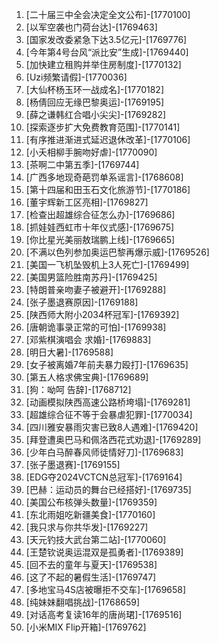 
1. [二十届三中全会决定全文公布]-[1770100]
1. [以军空袭也门荷台达]-[1769463]
1. [国家发改委紧急下达3.5亿元]-[1769776]
1. [今年第4号台风“派比安”生成]-[1769440]
1. [加快建立租购并举住房制度]-[1770132]
1. [Uzi频繁请假]-[1770036]
1. [大仙杯杨玉环一战成名]-[1770182]
1. [杨倩回应无缘巴黎奥运]-[1769195]
1. [薛之谦韩红合唱小尖尖]-[1769282]
1. [探索逐步扩大免费教育范围]-[1770141]
1. [有序推进渐进式延迟退休改革]-[1770106]
1. [小夭相柳手腕吻好虐]-[1770090]
1. [茶啊二中第五季]-[1769744]
1. [广西多地现奇葩罚单系谣言]-[1768608]
1. [第十四届和田玉石文化旅游节]-[1770186]
1. [董宇辉新工区亮相]-[1769827]
1. [检查出超雄综合征怎么办]-[1769686]
1. [抓娃娃西虹市十年仪式感]-[1769675]
1. [你比星光美丽敖瑞鹏上线]-[1769665]
1. [不满以色列参加奥运巴黎再爆示威]-[1769526]
1. [美国一飞机坠毁机上3人死亡]-[1769499]
1. [美国男篮险胜南苏丹]-[1769425]
1. [特朗普亲吻妻子被避开]-[1769288]
1. [张子墨退赛原因]-[1769188]
1. [陕西师大附小2034杯冠军]-[1769392]
1. [唐朝诡事录正常的可怕]-[1769938]
1. [邓紫棋演唱会 求婚]-[1769883]
1. [明日大暑]-[1769588]
1. [女子被离婚7年前夫暴力殴打]-[1769635]
1. [第五人格求佛宝典]-[1769689]
1. [狗：呦呵 告辞]-[1768712]
1. [动画模拟陕西高速公路桥垮塌]-[1769281]
1. [超雄综合征不等于会暴虐犯罪]-[1770034]
1. [四川雅安暴雨灾害已致8人遇难]-[1769420]
1. [拜登遭奥巴马和佩洛西花式劝退]-[1769289]
1. [少年白马醉春风师徒情好刀]-[1769683]
1. [张子墨退赛]-[1769155]
1. [EDG夺2024VCTCN总冠军]-[1769164]
1. [巴赫：运动员的舞台已经搭好]-[1769735]
1. [美国公布核弹头数量]-[1769359]
1. [东北雨姐吃新疆美食]-[1770160]
1. [我只求与你共华发]-[1769227]
1. [天元钓技大武台第二站]-[1770060]
1. [王楚钦说奥运混双是孤勇者]-[1769389]
1. [回不去的童年与夏天]-[1769538]
1. [这了不起的暑假生活]-[1769747]
1. [多地宝马4S店被曝拒不交车]-[1769658]
1. [纯妹妹翻唱挑战]-[1768659]
1. [对话高考复读16年的唐尚珺]-[1769516]
1. [小米MIX Flip开箱]-[1769762]
